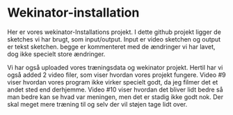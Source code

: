 # Wekinator-installation

Her er vores wekinator-Installations projekt. I dette github projekt ligger de sketches vi har brugt, som input/output. Input er video sketchen og output er tekst sketchen. begge er kommenteret med de ændringer vi har lavet, dog ikke specielt store ændringer. 

Vi har også uploaded vores træningsdata og wekinator projekt. Hertil har vi også added 2 video filer, som viser hvordan vores projekt fungere. Video #9 viser hvordan vores program ikke virker specielt godt, da jeg filmer det et andet sted end derhjemme. Video #10 viser hvordan det bliver lidt bedre så man bedre kan se hvad var meningen, men det er stadig ikke godt nok. Der skal meget mere træning til og selv der vil støjen tage lidt over.
